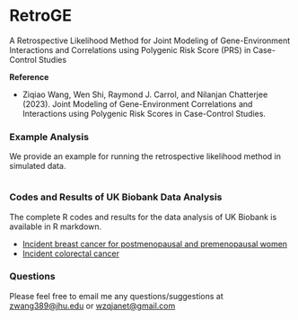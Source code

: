 # RetroGE
A Retrospective Likelihood Method for Joint Modeling of Gene-Environment Interactions and Correlations using Polygenic Risk Score (PRS) in Case-Control Studies

**Reference**

* Ziqiao Wang, Wen Shi, Raymond J. Carrol, and Nilanjan Chatterjee (2023). Joint Modeling of Gene-Environment Correlations and Interactions
using Polygenic Risk Scores in Case-Control Studies.

### Example Analysis
We provide an example for running the retrospective likelihood method in simulated data.
```

```

### Codes and Results of UK Biobank Data Analysis
The complete R codes and results for the data analysis of UK Biobank is available in R markdown.
* [Incident breast cancer for postmenopausal and premenopausal women](https://raw.githack.com/ziqiaow/RetroGE/main/results/UKB_breastcancer.html)
* [Incident colorectal cancer](https://raw.githack.com/ziqiaow/RetroGE/main/results/report_colorectal.html)

### Questions
Please feel free to email me any questions/suggestions at zwang389@jhu.edu or wzqjanet@gmail.com
